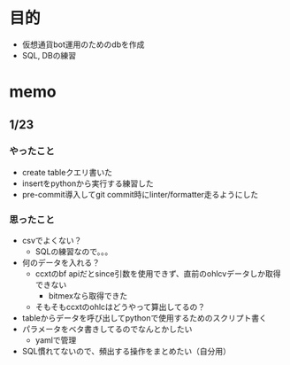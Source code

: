 # 目的
- 仮想通貨bot運用のためのdbを作成
- SQL, DBの練習

# memo
## 1/23
### やったこと
- create tableクエリ書いた
- insertをpythonから実行する練習した
- pre-commit導入してgit commit時にlinter/formatter走るようにした

### 思ったこと
- csvでよくない？
    - SQLの練習なので。。。
- 何のデータを入れる？
    - ccxtのbf apiだとsince引数を使用できず、直前のohlcvデータしか取得できない
        - bitmexなら取得できた
    - そもそもccxtのohlcはどうやって算出してるの？
- tableからデータを呼び出してpythonで使用するためのスクリプト書く
- パラメータをベタ書きしてるのでなんとかしたい
    - yamlで管理
- SQL慣れてないので、頻出する操作をまとめたい（自分用）
